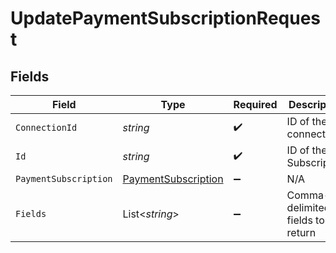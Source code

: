 # UpdatePaymentSubscriptionRequest


## Fields

| Field                                                                 | Type                                                                  | Required                                                              | Description                                                           |
| --------------------------------------------------------------------- | --------------------------------------------------------------------- | --------------------------------------------------------------------- | --------------------------------------------------------------------- |
| `ConnectionId`                                                        | *string*                                                              | :heavy_check_mark:                                                    | ID of the connection                                                  |
| `Id`                                                                  | *string*                                                              | :heavy_check_mark:                                                    | ID of the Subscription                                                |
| `PaymentSubscription`                                                 | [PaymentSubscription](../../Models/Components/PaymentSubscription.md) | :heavy_minus_sign:                                                    | N/A                                                                   |
| `Fields`                                                              | List<*string*>                                                        | :heavy_minus_sign:                                                    | Comma-delimited fields to return                                      |